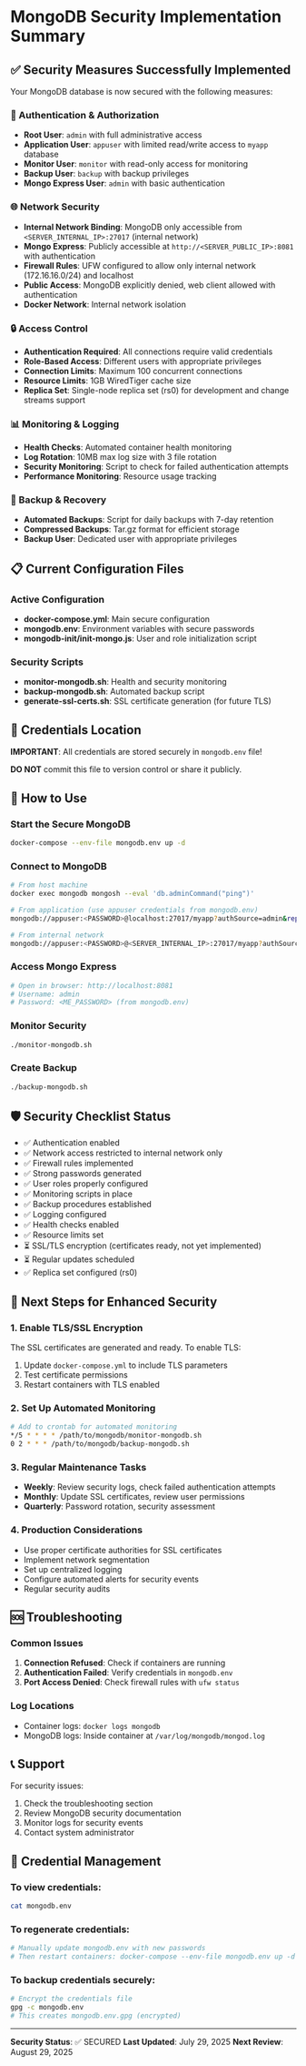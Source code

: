 # MongoDB Security Implementation Summary

## ✅ Security Measures Successfully Implemented

Your MongoDB database is now secured with the following measures:

### 🔐 Authentication & Authorization
- **Root User**: `admin` with full administrative access
- **Application User**: `appuser` with limited read/write access to `myapp` database
- **Monitor User**: `monitor` with read-only access for monitoring
- **Backup User**: `backup` with backup privileges
- **Mongo Express User**: `admin` with basic authentication

### 🌐 Network Security
- **Internal Network Binding**: MongoDB only accessible from `<SERVER_INTERNAL_IP>:27017` (internal network)
- **Mongo Express**: Publicly accessible at `http://<SERVER_PUBLIC_IP>:8081` with authentication
- **Firewall Rules**: UFW configured to allow only internal network (172.16.16.0/24) and localhost
- **Public Access**: MongoDB explicitly denied, web client allowed with authentication
- **Docker Network**: Internal network isolation

### 🔒 Access Control
- **Authentication Required**: All connections require valid credentials
- **Role-Based Access**: Different users with appropriate privileges
- **Connection Limits**: Maximum 100 concurrent connections
- **Resource Limits**: 1GB WiredTiger cache size
- **Replica Set**: Single-node replica set (rs0) for development and change streams support

### 📊 Monitoring & Logging
- **Health Checks**: Automated container health monitoring
- **Log Rotation**: 10MB max log size with 3 file rotation
- **Security Monitoring**: Script to check for failed authentication attempts
- **Performance Monitoring**: Resource usage tracking

### 💾 Backup & Recovery
- **Automated Backups**: Script for daily backups with 7-day retention
- **Compressed Backups**: Tar.gz format for efficient storage
- **Backup User**: Dedicated user with appropriate privileges

## 📋 Current Configuration Files

### Active Configuration
- **docker-compose.yml**: Main secure configuration
- **mongodb.env**: Environment variables with secure passwords
- **mongodb-init/init-mongo.js**: User and role initialization script

### Security Scripts
- **monitor-mongodb.sh**: Health and security monitoring
- **backup-mongodb.sh**: Automated backup script
- **generate-ssl-certs.sh**: SSL certificate generation (for future TLS)

## 🔑 Credentials Location

**IMPORTANT**: All credentials are stored securely in `mongodb.env` file!

**DO NOT** commit this file to version control or share it publicly.

## 🚀 How to Use

### Start the Secure MongoDB
```bash
docker-compose --env-file mongodb.env up -d
```

### Connect to MongoDB
```bash
# From host machine
docker exec mongodb mongosh --eval 'db.adminCommand("ping")'

# From application (use appuser credentials from mongodb.env)
mongodb://appuser:<PASSWORD>@localhost:27017/myapp?authSource=admin&replicaSet=rs0

# From internal network
mongodb://appuser:<PASSWORD>@<SERVER_INTERNAL_IP>:27017/myapp?authSource=admin&replicaSet=rs0
```

### Access Mongo Express
```bash
# Open in browser: http://localhost:8081
# Username: admin
# Password: <ME_PASSWORD> (from mongodb.env)
```

### Monitor Security
```bash
./monitor-mongodb.sh
```

### Create Backup
```bash
./backup-mongodb.sh
```

## 🛡️ Security Checklist Status

- ✅ Authentication enabled
- ✅ Network access restricted to internal network only
- ✅ Firewall rules implemented
- ✅ Strong passwords generated
- ✅ User roles properly configured
- ✅ Monitoring scripts in place
- ✅ Backup procedures established
- ✅ Logging configured
- ✅ Health checks enabled
- ✅ Resource limits set
- ⏳ SSL/TLS encryption (certificates ready, not yet implemented)
- ⏳ Regular updates scheduled
- ✅ Replica set configured (rs0)

## 🔄 Next Steps for Enhanced Security

### 1. Enable TLS/SSL Encryption
The SSL certificates are generated and ready. To enable TLS:
1. Update `docker-compose.yml` to include TLS parameters
2. Test certificate permissions
3. Restart containers with TLS enabled

### 2. Set Up Automated Monitoring
```bash
# Add to crontab for automated monitoring
*/5 * * * * /path/to/mongodb/monitor-mongodb.sh
0 2 * * * /path/to/mongodb/backup-mongodb.sh
```

### 3. Regular Maintenance Tasks
- **Weekly**: Review security logs, check failed authentication attempts
- **Monthly**: Update SSL certificates, review user permissions
- **Quarterly**: Password rotation, security assessment

### 4. Production Considerations
- Use proper certificate authorities for SSL certificates
- Implement network segmentation
- Set up centralized logging
- Configure automated alerts for security events
- Regular security audits

## 🆘 Troubleshooting

### Common Issues
1. **Connection Refused**: Check if containers are running
2. **Authentication Failed**: Verify credentials in `mongodb.env`
3. **Port Access Denied**: Check firewall rules with `ufw status`

### Log Locations
- Container logs: `docker logs mongodb`
- MongoDB logs: Inside container at `/var/log/mongodb/mongod.log`

## 📞 Support

For security issues:
1. Check the troubleshooting section
2. Review MongoDB security documentation
3. Monitor logs for security events
4. Contact system administrator

## 🔐 Credential Management

### To view credentials:
```bash
cat mongodb.env
```

### To regenerate credentials:
```bash
# Manually update mongodb.env with new passwords
# Then restart containers: docker-compose --env-file mongodb.env up -d
```

### To backup credentials securely:
```bash
# Encrypt the credentials file
gpg -c mongodb.env
# This creates mongodb.env.gpg (encrypted)
```

---

**Security Status**: ✅ SECURED
**Last Updated**: July 29, 2025
**Next Review**: August 29, 2025 